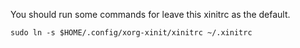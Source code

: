 You should run some commands for leave this xinitrc as the default.
```
sudo ln -s $HOME/.config/xorg-xinit/xinitrc ~/.xinitrc
```
